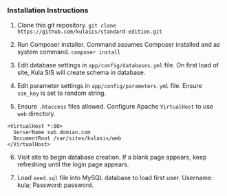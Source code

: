 ### Installation Instructions

1. Clone this git repository.
`git clone https://github.com/kulasis/standard-edition.git`

2. Run Composer installer.  Command assumes Composer installed and as system command.
`composer install`

3. Edit database settings in `app/config/databases.yml` file.  On first load of site, Kula SIS will create schema in database.

4. Edit parameter settings in `app/config/parameters.yml` file.  Ensure `ssn_key` is set to random string.

5. Ensure `.htaccess` files allowed.  Configure Apache `VirtualHost` to use `web` directory.
```
<VirtualHost *:80>
  ServerName sub.domian.com
  DocumentRoot /var/sites/kulasis/web
</VirtualHost>
```
6. Visit site to begin database creation.  If a blank page appears, keep refreshing until the login page appears.

7. Load `seed.sql` file into MySQL database to load first user.  Username: kula; Password: password.
